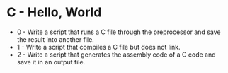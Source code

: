 # C - Hello, World

- 0 - Write a script that runs a C file through the preprocessor and save the result into another file.
- 1 - Write a script that compiles a C file but does not link.
- 2 - Write a script that generates the assembly code of a C code and save it in an output file.
